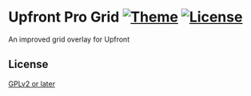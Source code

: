 # Upfront Pro Grid [![Theme](https://img.shields.io/badge/theme-upfront-blue.svg)](https://wpmudev.org/projects/category/themes/) [![License](https://img.shields.io/badge/license-GPL--2.0%2B-green.svg)](http://www.gnu.org/licenses/gpl-2.0.html)

An improved grid overlay for Upfront

## License

[GPLv2 or later](LICENSE)
